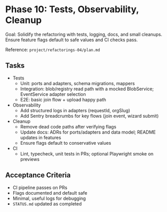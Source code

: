 # Phase 10: Tests, Observability, Cleanup

Goal: Solidify the refactoring with tests, logging, docs, and small cleanups. Ensure feature flags default to safe values and CI checks pass.

Reference: `project/refactorings-04/plan.md`

## Tasks
- Tests
  - Unit: ports and adapters, schema migrations, mappers
  - Integration: blob/registry read path with a mocked BlobService; EventService adapter selection
  - E2E: basic join flow + upload happy path
- Observability
  - Add structured logs in adapters (requestId, orgSlug)
  - Add Sentry breadcrumbs for key flows (join event, wizard submit)
- Cleanup
  - Remove dead code paths after verifying flags
  - Update docs: ADRs for ports/adapters and data model; README updates in features
  - Ensure flags default to conservative values
- CI
  - Lint, typecheck, unit tests in PRs; optional Playwright smoke on previews

## Acceptance Criteria
- CI pipeline passes on PRs
- Flags documented and default safe
- Minimal, useful logs for debugging
- `STATUS.md` updated as completed
